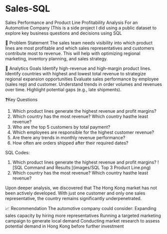 # Sales-SQL
Sales Performance and Product Line Profitability Analysis For an Automotive Company
(This is a side project I did using a public dataset to explore key business questions and decisions using SQL 

🧩 Problem Statement 
The sales team needs visibility into which product lines are most profitable and which sales representatives and customers contribute most to revenue. This will help with optimizing regional marketing, inventory planning, and sales strategy.

🎯 Analytics Goals
Identify high-revenue and high-margin product lines.
Identify countries with highest and lowest total revenue to strategize regional expansion opportunities 
Evaluate sales performance by employee (sales rep) and customer.
Understand trends in order volumes and revenues over time.
Highlight potential gaps (e.g., late shipments).

❓Key Questions
1. Which product lines generate the highest revenue and profit margins?
2. Which country has the most revenue? Which country hasthe least revenue?
3. Who are the top 5 customers by total payment? 
4. Which employees are responsible for the highest customer revenue?
5. Are there any trends in monthly revenue performance?
6. How often are orders shipped after their required dates?

SQL Codes: 
1. Which product lines generate the highest revenue and profit margins?
![SQL Command and Results:](images/SQL Top 3 Product Line.png)
2. Which country has the most revenue? Which country hasthe least revenue?


Upon deeper analysis, we discovered that The Hong Kong market has not been actively developed. With just one customer and only one sales representative, the country remains significantly underpenetrated.

📈 Recommendation
The automotive company could consider:
Expanding sales capacity by hiring more representatives
Running a targeted marketing campaign to generate local demand
Conducting market research to assess potential demand in Hong Kong before further investment

